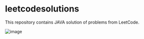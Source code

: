 # leetcodesolutions

This repository contains JAVA solution of problems from LeetCode.


![image](https://user-images.githubusercontent.com/15388899/110327438-fc5a3f80-803f-11eb-80d9-4918a025aa6f.png)


